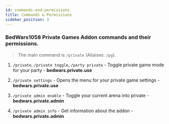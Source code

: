 ```yaml
---
id: commands-and-permissions
title: Commands & Permissions
sidebar_position: 3
---
```


### BedWars1058 Private Games Addon commands and their permissions.
> The main command is `/private` (Aliaises: `/pg`).

1. `/private`, `/private toggle`, `/party private` - Toggle private game mode for your party - **bedwars.private.use**

2. `/private settings` - Opens the menu for your private game settings - **bedwars.private.use**

3. `/private admin enable` - Toggle your current arena into private - **bedwars.private.admin**

4. `/private admin info` - Get information about the addon - **bedwars.private.admin**